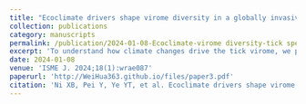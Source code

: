 ```yaml
---
title: "Ecoclimate drivers shape virome diversity in a globally invasive tick species"
collection: publications
category: manuscripts
permalink: /publication/2024-01-08-Ecoclimate-virome diversity-tick species.md
excerpt: 'To understand how climate changes drive the tick virome, we performed a mechanistic investigation using causality inference with emphasis on the significance of this process for public health.'
date: 2024-01-08
venue: 'ISME J. 2024;18(1):wrae087'
paperurl: 'http://WeiHua363.github.io/files/paper3.pdf'
citation: 'Ni XB, Pei Y, Ye YT, et al. Ecoclimate drivers shape virome diversity in a globally invasive tick species. ISME J. 2024;18(1):wrae087. doi:10.1093/ismejo/wrae087'
---
```



